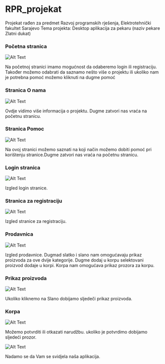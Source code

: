 # RPR_projekat
Projekat rađen za predmet Razvoj programskih rješenja, Elektrotehnički fakultet Sarajevo
Tema projekta: Desktop aplikacija za pekaru (naziv pekare Zlatni dukat)

### Početna stranica 
![Alt Text](./src/main/resources/images/pocetna.PNG)

Na početnoj stranici imamo mogućnost da odaberemo login ili registraciju. Također možemo odabrati da saznamo nešto više o projektu ili ukoliko nam je potrebna pomoć možemo kliknuti na dugme pomoć

### Stranica O nama
![Alt Text](./src/main/resources/images/onama.PNG)

Ovdje vidimo više informacija o projektu. Dugme zatvori nas vraća na početnu stranicu.

### Stranica Pomoc
![Alt Text](./src/main/resources/images/pomoc.PNG)

Na ovoj stranici možemo saznati na koji način možemo dobiti pomoć pri korištenju stranice.Dugme zatvori nas vraća na početnu stranicu.

### Login stranica
![Alt Text](./src/main/resources/images/login.PNG)

Izgled login stranice.

### Stranica za registraciju
![Alt Text](./src/main/resources/images/registracija.PNG)

Izgled stranice za registraciju.

### Prodavnica
![Alt Text](./src/main/resources/images/prodavnica.PNG)

Izgled prodavnice. Dugmad slatko i slano nam omogućavaju prikaz proizvoda za ove dvije kategorije. Dugme dodaj u korpu selektovani proizvod dodaje u korpi.
Korpa nam omogućava prikaz prozora za korpu.

### Prikaz proizvoda
![Alt Text](./src/main/resources/images/prikazProizvoda.PNG)

Ukoliko kliknemo na Slano dobijamo sljedeči prikaz proizvoda.

### Korpa
![Alt Text](./src/main/resources/images/Korpa.PNG)

Možemo potvrditi ili otkazati narudžbu. ukoliko je potvrdimo dobijamo sljedeći prozor.

![Alt Text](./src/main/resources/images/potvrda.PNG)

Nadamo se da Vam se svidjela naša aplikacija.